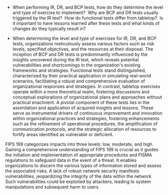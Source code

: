 - When performing IR, DR, and BCP tests, how do they determine the level and type of exercise to implement?  Why are BCP and DR tests usually triggered by the IR test?  How do functional tests differ from tabletop?  Is it important to have lessons learned after these tests and what kinds of changes do they typically result in?


- When determining the level and type of exercises for IR, DR, and BCP tests, organizations meticulously assess various factors such as risk levels, specified objectives, and the resources at their disposal. The inception of BCP and DR tests is predominantly influenced by the insights uncovered during the IR test, which reveals potential vulnerabilities and shortcomings in the organization's existing frameworks and strategies. Functional tests stand distinguished, characterized by their practical application in simulating real-world scenarios, facilitating a robust and comprehensive evaluation of organizational responses and strategies. In contrast, tabletop exercises operate within a more theoretical realm, fostering discussions and conceptual explorations of organizational plans and approaches without practical enactment. A pivotal component of these tests lies in the assimilation and application of acquired insights and lessons. These serve as instrumental drivers of continuous improvement and innovation within organizational practices and strategies, fostering enhancements such as the refinement of operational procedures, the amplification of communication protocols, and the strategic allocation of resources to fortify areas identified as vulnerable or deficient.

FIPS 199 categorizes impacts into three levels: low, moderate, and high. Gaining a comprehensive understanding of FIPS 199 is crucial as it guides the initiation and implementation of appropriate procedures and FISMA regulations to safeguard data in the event of a threat. It enables organizations to discern the various types of information stored and assess the associated risks. A lack of robust network security manifests vulnerabilities, jeopardizing the integrity of the data within the network. Such vulnerabilities could be exploited by attackers, leading to system manipulations and subsequent harm to users.